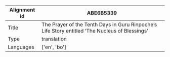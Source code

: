 |Alignment id | ABE6B5339
| --- | --- 
|Title | The Prayer of the Tenth Days in Guru Rinpoche’s Life Story entitled ‘The Nucleus of Blessings’ 
|Type | translation
|Languages | ['en', 'bo']